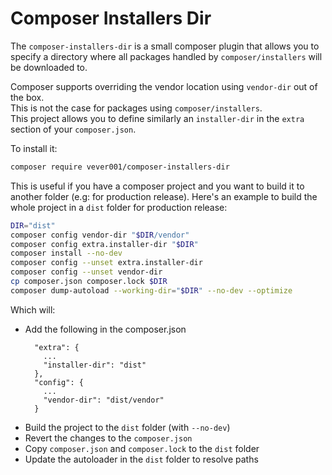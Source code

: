 # Composer Installers Dir

The `composer-installers-dir` is a small composer plugin that allows you to specify a directory where all packages
handled by `composer/installers` will be downloaded to.

Composer supports overriding the vendor location using `vendor-dir` out of the box.  
This is not the case for packages using `composer/installers`.  
This project allows you to define similarly an `installer-dir` in the `extra` section of your `composer.json`.

To install it:
```sh
composer require vever001/composer-installers-dir
```

This is useful if you have a composer project and you want to build it to another folder (e.g: for production release).
Here's an example to build the whole project in a `dist` folder for production release:
```sh
DIR="dist"
composer config vendor-dir "$DIR/vendor"
composer config extra.installer-dir "$DIR"
composer install --no-dev
composer config --unset extra.installer-dir
composer config --unset vendor-dir
cp composer.json composer.lock $DIR
composer dump-autoload --working-dir="$DIR" --no-dev --optimize
```

Which will:
  - Add the following in the composer.json
    ```
      "extra": {
        ...
        "installer-dir": "dist"
      },
      "config": {
        ...
        "vendor-dir": "dist/vendor"
      }
    ```
  - Build the project to the `dist` folder (with `--no-dev`)
  - Revert the changes to the `composer.json`
  - Copy `composer.json` and `composer.lock` to the `dist` folder
  - Update the autoloader in the `dist` folder to resolve paths
